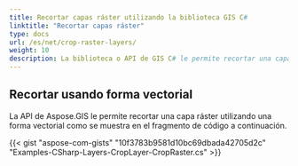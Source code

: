 ```yaml
---
title: Recortar capas ráster utilizando la biblioteca GIS C#
linktitle: "Recortar capas ráster"
type: docs
url: /es/net/crop-raster-layers/
weight: 10
description: La biblioteca o API de GIS C# le permite recortar una capa ráster utilizando una forma vectorial como se muestra en el fragmento de código a continuación.
---
```


## **Recortar usando forma vectorial**
La API de Aspose.GIS le permite recortar una capa ráster utilizando una forma vectorial como se muestra en el fragmento de código a continuación.

{{< gist "aspose-com-gists" "10f3783b9581d10bc69dbada42705d2c" "Examples-CSharp-Layers-CropLayer-CropRaster.cs" >}}
